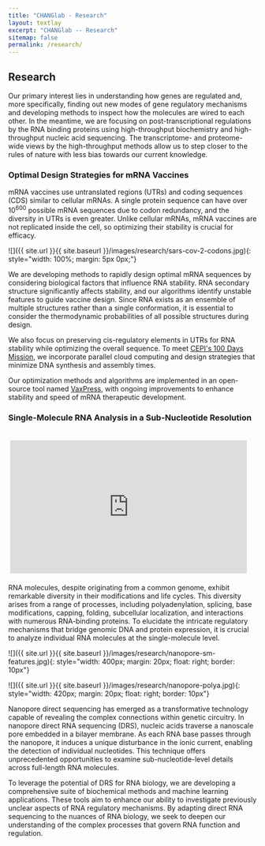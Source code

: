 ```yaml
---
title: "CHANGlab - Research"
layout: textlay
excerpt: "CHANGlab -- Research"
sitemap: false
permalink: /research/
---
```


## Research

Our primary interest lies in understanding how genes are regulated and,
more specifically, finding out new modes of gene regulatory mechanisms
and developing methods to inspect how the molecules are wired to
each other. In the meantime, we are focusing on post-transcriptional
regulations by the RNA binding proteins using high-throughput biochemistry
and high-throughput nucleic acid sequencing. The transcriptome- and
proteome-wide views by the high-throughput methods allow us to step
closer to the rules of nature with less bias towards our current
knowledge.

### Optimal Design Strategies for mRNA Vaccines

mRNA vaccines use untranslated regions (UTRs) and coding sequences
(CDS) similar to cellular mRNAs. A single protein sequence can have over
10<sup>600</sup> possible mRNA sequences due to codon redundancy, and the
diversity in UTRs is even greater. Unlike cellular mRNAs, mRNA vaccines
are not replicated inside the cell, so optimizing their stability is
crucial for efficacy.

![]({{ site.url }}{{ site.baseurl }}/images/research/sars-cov-2-codons.jpg){: style="width: 100%; margin: 5px 0px;"}

We are developing methods to rapidly design optimal mRNA sequences
by considering biological factors that influence RNA stability. RNA
secondary structure significantly affects stability, and our algorithms
identify unstable features to guide vaccine design. Since RNA exists as
an ensemble of multiple structures rather than a single conformation,
it is essential to consider the thermodynamic probabilities of all
possible structures during design.

We also focus on preserving cis-regulatory elements in UTRs for RNA
stability while optimizing the overall sequence. To meet [CEPI's 100 Days
Mission](https://cepi.net/cepi-20-and-100-days-mission), we incorporate
parallel cloud computing and design strategies that minimize DNA synthesis
and assembly times.

Our optimization methods and algorithms are implemented in an open-source
tool named [VaxPress](https://github.com/ChangLabSNU/VaxPress), with
ongoing improvements to enhance stability and speed of mRNA therapeutic
development.

### Single-Molecule RNA Analysis in a Sub-Nucleotide Resolution

<iframe id="ytplayer" type="text/html" width="480" height="270"
  src="https://www.youtube.com/embed/RcP85JHLmnI?mute=1&cc_load_policy=0&controls=0&disablekb=1&loop=1&modestbranding=1&start=33&end=67"
  frameborder="0" style="width: 480px; margin: 20px; float: right; border: 10px"
  ></iframe>

RNA molecules, despite originating from a common genome, exhibit
remarkable diversity in their modifications and life cycles. This
diversity arises from a range of processes, including polyadenylation,
splicing, base modifications, capping, folding, subcellular localization,
and interactions with numerous RNA-binding proteins. To elucidate the
intricate regulatory mechanisms that bridge genomic DNA and protein
expression, it is crucial to analyze individual RNA molecules at the
single-molecule level.

![]({{ site.url }}{{ site.baseurl }}/images/research/nanopore-sm-features.jpg){: style="width: 400px; margin: 20px; float: right; border: 10px"}

![]({{ site.url }}{{ site.baseurl }}/images/research/nanopore-polya.jpg){: style="width: 420px; margin: 20px; float: right; border: 10px"}

Nanopore direct sequencing has emerged as a transformative technology
capable of revealing the complex connections within genetic circuitry. In
nanopore direct RNA sequencing (DRS), nucleic acids traverse a nanoscale
pore embedded in a bilayer membrane. As each RNA base passes through
the nanopore, it induces a unique disturbance in the ionic current,
enabling the detection of individual nucleotides. This technique offers
unprecedented opportunities to examine sub-nucleotide-level details
across full-length RNA molecules.

To leverage the potential of DRS for RNA biology, we are developing
a comprehensive suite of biochemical methods and machine learning
applications. These tools aim to enhance our ability to investigate
previously unclear aspects of RNA regulatory mechanisms. By adapting
direct RNA sequencing to the nuances of RNA biology, we seek to deepen
our understanding of the complex processes that govern RNA function
and regulation.

